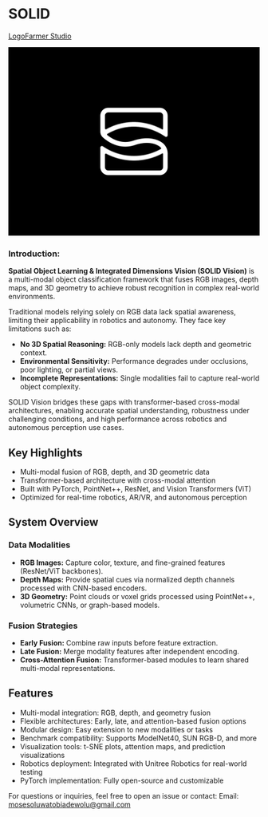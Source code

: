 # SOLID 

[LogoFarmer Studio](https://dribbble.com/shots/25590129-S-Eye-Logo-Design)

![solid-vision-logo](https://github.com/MosesTheRedSea/SOLID/blob/main/solid-vision-design.jpg)

### Introduction:

**Spatial Object Learning & Integrated Dimensions Vision (SOLID Vision)** is a multi-modal object classification framework that fuses RGB images, depth maps, and 3D geometry to achieve robust recognition in complex real-world environments.

Traditional models relying solely on RGB data lack spatial awareness, limiting their applicability in robotics and autonomy. They face key limitations such as:

- **No 3D Spatial Reasoning:** RGB-only models lack depth and geometric context.
- **Environmental Sensitivity:** Performance degrades under occlusions, poor lighting, or partial views.
- **Incomplete Representations:** Single modalities fail to capture real-world object complexity.

SOLID Vision bridges these gaps with transformer-based cross-modal architectures, enabling accurate spatial understanding, robustness under challenging conditions, and high performance across robotics and autonomous perception use cases.

## Key Highlights

- Multi-modal fusion of RGB, depth, and 3D geometric data
- Transformer-based architecture with cross-modal attention
- Built with PyTorch, PointNet++, ResNet, and Vision Transformers (ViT)
- Optimized for real-time robotics, AR/VR, and autonomous perception

## System Overview

### Data Modalities

- **RGB Images:** Capture color, texture, and fine-grained features (ResNet/ViT backbones).
- **Depth Maps:** Provide spatial cues via normalized depth channels processed with CNN-based encoders.
- **3D Geometry:** Point clouds or voxel grids processed using PointNet++, volumetric CNNs, or graph-based models.

### Fusion Strategies

- **Early Fusion:** Combine raw inputs before feature extraction.
- **Late Fusion:** Merge modality features after independent encoding.
- **Cross-Attention Fusion:** Transformer-based modules to learn shared multi-modal representations.

## Features

- Multi-modal integration: RGB, depth, and geometry fusion
- Flexible architectures: Early, late, and attention-based fusion options
- Modular design: Easy extension to new modalities or tasks
- Benchmark compatibility: Supports ModelNet40, SUN RGB-D, and more
- Visualization tools: t-SNE plots, attention maps, and prediction visualizations
- Robotics deployment: Integrated with Unitree Robotics for real-world testing
- PyTorch implementation: Fully open-source and customizable

For questions or inquiries, feel free to open an issue or contact:
Email: [mosesoluwatobiadewolu@gmail.com](mailto:mosesoluwatobiadewolu@gmail.com)  
